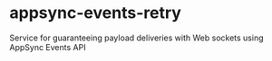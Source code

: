 # appsync-events-retry
Service for guaranteeing payload deliveries with Web sockets using AppSync Events API
